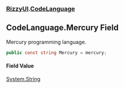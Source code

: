 ### [RizzyUI](RizzyUI 'RizzyUI').[CodeLanguage](RizzyUI.CodeLanguage 'RizzyUI.CodeLanguage')

## CodeLanguage.Mercury Field

Mercury programming language.

```csharp
public const string Mercury = mercury;
```

#### Field Value
[System.String](https://docs.microsoft.com/en-us/dotnet/api/System.String 'System.String')